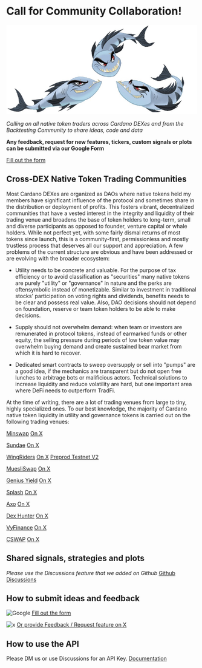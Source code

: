 # Call for Community Collaboration!

![Barracudas](https://github.com/Sapient-Predictive-Analytics/dataportal/blob/main/community/gathering.jpg)

*Calling on all native token traders across Cardano DEXes and from the Backtesting Community to share ideas, code and data*

**Any feedback, request for new features, tickers, custom signals or plots can be submitted via our Google Form**

[Fill out the form](https://forms.gle/H1fMqNMmyYhaVepV6)

## Cross-DEX Native Token Trading Communities
Most Cardano DEXes are organized as DAOs where native tokens held my members have significant influence of the protocol and sometimes share in the distribution or deployment of profits. This fosters vibrant, decentralized communities that have a vested interest in the integrity and liquidity of their trading venue and broadens the base of token holders to long-term, small and diverse participants as opposed to founder, venture capital or whale holders. While not perfect yet, with some fairly dismal returns of most tokens since launch, this is a community-first, permissionless and mostly trustless process that deserves all our support and appreciation. A few problems of the current structure are obvious and have been addressed or are evolving with the broader ecosystem:

* Utility needs to be concrete and valuable. For the purpose of tax efficiency or to avoid classification as "securities" many native tokens are purely "utility" or "governance" in nature and the perks are oftensymbolic instead of monetizable. Similar to investment in traditional stocks' participation on voting rights and dividends, benefits needs to be clear and possess real value. Also, DAO decisions should not depend on foundation, reserve or team token holders to be able to make decisions.
  
* Supply should not overwhelm demand: when team or investors are remunerated in protocol tokens, instead of earmarked funds or other equity, the selling pressure during periods of low token value may overwhelm buying demand and create sustained bear market from which it is hard to recover.

* Dedicated smart contracts to sweep oversupply or sell into "pumps" are a good idea, if the mechanics are transparent but do not open free lunches to arbitrage bots or malificious actors. Technical solutions to increase liquidity and reduce volatility are hard, but one important area where DeFi needs to outperform TradFi.

At the time of writing, there are a lot of trading venues from large to tiny, highly specialized ones. To our best knowledge, the majority of Cardano native token liquidity in utility and governance tokens is carried out on the following trading venues:

[Minswap](https://minswap.org/)
[On X](https://x.com/MinswapDEX)

[Sundae](https://sundae.fi/)
[On X](https://x.com/SundaeSwap)

[WingRiders](https://www.wingriders.com/)
[On X](https://x.com/wingriderscom)
[Preprod Testnet V2](https://app.preprod.wingriders.com/)

[MuesliSwap](https://muesliswap.com/)
[On X](https://x.com/muesliswap?lang=en)

[Genius Yield](https://www.geniusyield.co/)
[On X](https://x.com/geniusyieldo)

[Splash](https://www.splash.trade/)
[On X](https://x.com/splashprotocol)

[Axo](https://www.axo.trade/)
[On X](https://x.com/axotrade)

[Dex Hunter](https://www.dexhunter.io/)
[On X](https://x.com/DexHunterIO)

[VyFinance](https://app.vyfi.io/dex)
[On X](https://x.com/VyFiOfficial)

[CSWAP](https://www.cswap.info/)
[On X](https://x.com/cswapdex?lang=en)


## Shared signals, strategies and plots
*Please use the Discussions feature that we added on Github*
[Github Discussions](https://github.com/Sapient-Predictive-Analytics/dataportal/discussions)

## How to submit ideas and feedback

![Google](https://img.shields.io/badge/google-4285F4?style=for-the-badge&logo=google&logoColor=white)
[Fill out the form](https://forms.gle/H1fMqNMmyYhaVepV6)

![x](http://i.imgur.com/tXSoThF.png)
[Or provide Feedback / Request feature on X](https://twitter.com/SapientSwarm)

## How to use the API
Please DM us or use Discussions for an API Key.
[Documentation](https://github.com/Sapient-Predictive-Analytics/dataportal/blob/main/api/documentationAPI.md)
